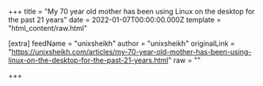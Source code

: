 
+++
title = "My 70 year old mother has been using Linux on the desktop for the past 21 years"
date = 2022-01-07T00:00:00.000Z
template = "html_content/raw.html"

[extra]
feedName = "unixsheikh"
author = "unixsheikh"
originalLink = "https://unixsheikh.com/articles/my-70-year-old-mother-has-been-using-linux-on-the-desktop-for-the-past-21-years.html"
raw = ""

+++

